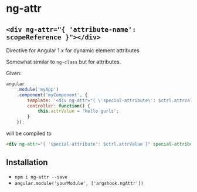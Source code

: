 # ng-attr

## `<div ng-attr="{ 'attribute-name': scopeReference }"></div>`

Directive for Angular 1.x for dynamic element attributes

Somewhat similar to `ng-class` but for attributes.

Given:

```js
angular
    .module('myApp')
    .component('myComponent', {
        template: '<div ng-attr="{ \'special-attribute\': $ctrl.attrValue }"></div>',
        controller: function() {
            this.attrValue = 'Hello gurls';
        }
    });
```

will be compiled to

```html
<div ng-attr="{ 'special-attribute': $ctrl.attrValue }" special-attribute="Hello gurls"></div>
```

## Installation

* `npm i ng-attr --save`
* `angular.module('yourModule', ['argshook.ngAttr'])`

